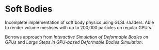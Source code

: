 Soft Bodies
===================

Incomplete implementation of soft body physics using GLSL shaders. Able to render volume meshses with up to 200,000 particles on regular GPU's.

Borrows approach from _Interactive Simulation of Deformable Bodies on GPUs_ and _Large Steps in GPU-based Deformable Bodies Simulation_.